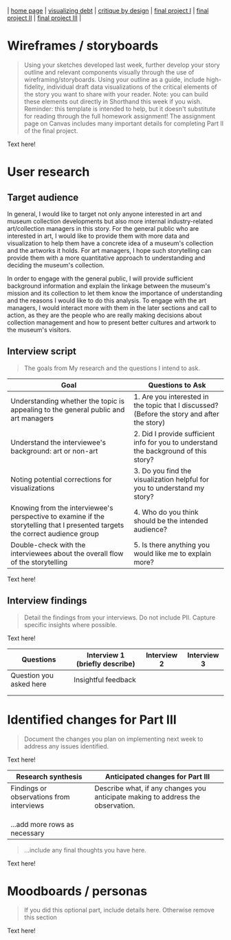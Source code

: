 | [home page](https://cmustudent.github.io/tswd-portfolio-templates/) | [visualizing debt](visualizing-government-debt) | [critique by design](critique-by-design) | [final project I](final-project-part-one) | [final project II](final-project-part-two) | [final project III](final-project-part-three) |

# Wireframes / storyboards
> Using your sketches developed last week, further develop your story outline and relevant components visually through the use of wireframing/storyboards. Using your outline as a guide, include high-fidelity, individual draft data visualizations of the critical elements of the story you want to share with your reader. Note: you can build these elements out directly in Shorthand this week if you wish.  Reminder: this template is intended to help, but it doesn't substitute for reading through the full homework assignment!  The assignment page on Canvas includes many important details for completing Part II of the final project. 

Text here!

# User research 

## Target audience

In general, I would like to target not only anyone interested in art and museum collection developments but also more internal industry-related art/collection managers in this story. For the general public who are interested in art, I would like to provide them with more data and visualization to help them have a concrete idea of a museum's collection and the artworks it holds. For art managers, I hope such storytelling can provide them with a more quantitative approach to understanding and deciding the museum's collection. 

In order to engage with the general public, I will provide sufficient background information and explain the linkage between the museum's mission and its collection to let them know the importance of understanding and the reasons I would like to do this analysis. To engage with the art managers, I would interact more with them in the later sections and call to action, as they are the people who are really making decisions about collection management and how to present better cultures and artwork to the museum's visitors. 


## Interview script
> The goals from My research and the questions I intend to ask. 

| Goal | Questions to Ask |
|------|------------------|
|Understanding whether the topic is appealing to the general public and art managers|1.	Are you interested in the topic that I discussed? (Before the story and after the story) |
|Understand the interviewee's background: art or non-art|2.	Did I provide sufficient info for you to understand the background of this story?|
|Noting potential corrections for visualizations|3. Do you find the visualization helpful for you to understand my story?|
|Knowing from the interviewee's perspective to examine if the storytelling that I presented targets the correct audience group|4. Who do you think should be the intended audience?|
|Double-check with the interviewees about the overall flow of the storytelling|5.	Is there anything you would like me to explain more?|

Text here!

## Interview findings
> Detail the findings from your interviews.  Do not include PII.  Capture specific insights where possible.

Text here!

| Questions               | Interview 1 (briefly describe) | Interview 2 | Interview 3 |
|-------------------------|--------------------------------|-------------|-------------|
| Question you asked here | Insightful feedback            |             |             |
|                         |                                |             |             |
|                         |                                |             |             |


# Identified changes for Part III
> Document the changes you plan on implementing next week to address any issues identified.  

Text here!

| Research synthesis                       | Anticipated changes for Part III                                                |
|------------------------------------------|---------------------------------------------------------------------------------|
| Findings or observations from interviews | Describe what, if any changes you anticipate making to address the observation. |
|                                          |                                                                                 |
|                                          |                                                                                 |
|                                          |                                                                                 |
| ...add more rows as necessary            |                                                                                 |

> ...include any final thoughts you have here. 

Text here!

# Moodboards / personas
> If you did this optional part, include details here.  Otherwise remove this section

Text here!

